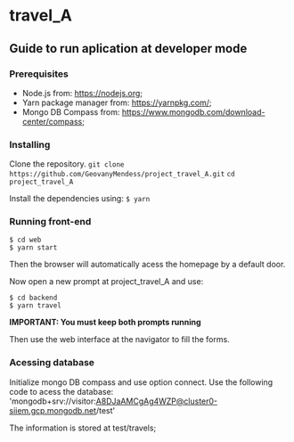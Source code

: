 # travel_A

## Guide to run aplication at developer mode

### Prerequisites

* Node.js from: https://nodejs.org;
* Yarn package manager from: https://yarnpkg.com/;
* Mongo DB Compass from: https://www.mongodb.com/download-center/compass;

### Installing

Clone the repository.
``git clone https://github.com/GeovanyMendess/project_travel_A.git``
``cd project_travel_A``

Install the dependencies using:
``$ yarn``

### Running front-end

```
$ cd web
$ yarn start
```
Then the browser will automatically acess the homepage by a default door.

Now open a new prompt at project_travel_A and use:
 ```
 $ cd backend
 $ yarn travel
 ```

**IMPORTANT: You must keep both prompts running**

Then use the web interface at the navigator to fill the forms.

### Acessing database

Initialize mongo DB compass and use option connect. Use the following code to acess the database:
'mongodb+srv://visitor:A8DJaAMCgAg4WZP@cluster0-siiem.gcp.mongodb.net/test' 

The information is stored at test/travels;




